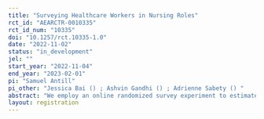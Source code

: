 ```yaml
---
title: "Surveying Healthcare Workers in Nursing Roles"
rct_id: "AEARCTR-0010335"
rct_id_num: "10335"
doi: "10.1257/rct.10335-1.0"
date: "2022-11-02"
status: "in_development"
jel: ""
start_year: "2022-11-04"
end_year: "2023-02-01"
pi: "Samuel Antill"
pi_other: "Jessica Bai () ; Ashvin Gandhi () ; Adrienne Sabety () "
abstract: "We employ an online randomized survey experiment to estimate (i) how nurse experience affects job efficiency and quality of patient care and (ii) how bankruptcy status affects reservation wages and willingness to work at a facility."
layout: registration
---
```


